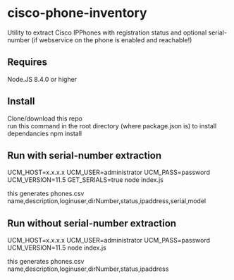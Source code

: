 # cisco-phone-inventory

Utility to extract Cisco IPPhones with registration status and optional serial-number (if webservice on the phone is enabled and reachable!)

## Requires
Node.JS 8.4.0 or higher

## Install
Clone/download this repo  
run this command in the root directory (where package.json is) to install dependancies
npm install

## Run with serial-number extraction
UCM_HOST=x.x.x.x UCM_USER=administrator UCM_PASS=password UCM_VERSION=11.5 GET_SERIALS=true node index.js  

this generates phones.csv
name,description,loginuser,dirNumber,status,ipaddress,serial,model

## Run without serial-number extraction
UCM_HOST=x.x.x.x UCM_USER=administrator UCM_PASS=password UCM_VERSION=11.5 node index.js  

this generates phones.csv
name,description,loginuser,dirNumber,status,ipaddress
